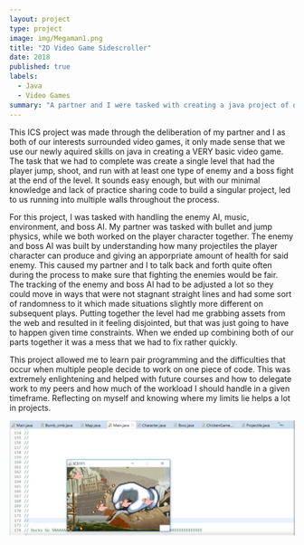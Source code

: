 ```yaml
---
layout: project
type: project
image: img/Megaman1.png
title: "2D Video Game Sidescroller"
date: 2018
published: true
labels:
  - Java
  - Video Games
summary: "A partner and I were tasked with creating a java project of our own design. We had both decided on a 2D video game sidescroller from the ground up."
---
```


This ICS project was made through the deliberation of my partner and I as both of our interests surrounded video games, it only made sense that we use our newly aquired skills on java in creating a VERY basic video game. The task that we had to complete was create a single level that had the player jump, shoot, and run with at least one type of enemy and a boss fight at the end of the level. It sounds easy enough, but with our minimal knowledge and lack of practice sharing code to build a singular project, led to us running into multiple walls throughout the process.

For this project, I was tasked with handling the enemy AI, music, environment, and boss AI. My partner was tasked with bullet and jump physics, while we both worked on the player character together. The enemy and boss AI was built by understanding how many projectiles the player character can produce and giving an apporpriate amount of health for said enemy. This caused my partner and I to talk back and forth quite often during the process to make sure that fighting the enemies would be fair. The tracking of the enemy and boss AI had to be adjusted a lot so they could move in ways that were not stagnant straight lines and had some sort of randomness to it which made situations slightly more different on subsequent plays. Putting together the level had me grabbing assets from the web and resulted in it feeling disjointed, but that was just going to have to happen given time constraints. When we ended up combining both of our parts together it was a mess that we had to fix rather quickly.

This project allowed me to learn pair programming and the difficulties that occur when multiple people decide to work on one piece of code. This was extremely enlightening and helped with future courses and how to delegate work to my peers and how much of the workload I should handle in a given timeframe. Reflecting on myself and knowing where my limits lie helps a lot in projects. 

<img class="img-fluid" src="ICS111.PNG">


